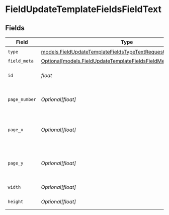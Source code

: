 # FieldUpdateTemplateFieldsFieldText


## Fields

| Field                                                                                                                                | Type                                                                                                                                 | Required                                                                                                                             | Description                                                                                                                          |
| ------------------------------------------------------------------------------------------------------------------------------------ | ------------------------------------------------------------------------------------------------------------------------------------ | ------------------------------------------------------------------------------------------------------------------------------------ | ------------------------------------------------------------------------------------------------------------------------------------ |
| `type`                                                                                                                               | [models.FieldUpdateTemplateFieldsTypeTextRequestBody1](../models/fieldupdatetemplatefieldstypetextrequestbody1.md)                   | :heavy_check_mark:                                                                                                                   | N/A                                                                                                                                  |
| `field_meta`                                                                                                                         | [Optional[models.FieldUpdateTemplateFieldsFieldMetaTextRequestBody]](../models/fieldupdatetemplatefieldsfieldmetatextrequestbody.md) | :heavy_minus_sign:                                                                                                                   | N/A                                                                                                                                  |
| `id`                                                                                                                                 | *float*                                                                                                                              | :heavy_check_mark:                                                                                                                   | The ID of the field to update.                                                                                                       |
| `page_number`                                                                                                                        | *Optional[float]*                                                                                                                    | :heavy_minus_sign:                                                                                                                   | The page number the field will be on.                                                                                                |
| `page_x`                                                                                                                             | *Optional[float]*                                                                                                                    | :heavy_minus_sign:                                                                                                                   | The X coordinate of where the field will be placed.                                                                                  |
| `page_y`                                                                                                                             | *Optional[float]*                                                                                                                    | :heavy_minus_sign:                                                                                                                   | The Y coordinate of where the field will be placed.                                                                                  |
| `width`                                                                                                                              | *Optional[float]*                                                                                                                    | :heavy_minus_sign:                                                                                                                   | The width of the field.                                                                                                              |
| `height`                                                                                                                             | *Optional[float]*                                                                                                                    | :heavy_minus_sign:                                                                                                                   | The height of the field.                                                                                                             |